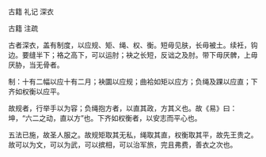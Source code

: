  
 古籍 礼记 深衣 
 
 
 
 
 
 古籍 注疏 
 
 

古者深衣，盖有制度，以应规、矩、绳、权、衡。短毋见肤，长毋被土。续衽，钩边。要缝半下；袼之高下，可以运肘；袂之长短，反诎之及肘。带下毋厌髀，上毋厌胁，当无骨者。

 
制：十有二幅以应十有二月；袂圜以应规；曲袷如矩以应方；负绳及踝以应直；下齐如权衡以应平。

 
故规者，行举手以为容；负绳抱方者，以直其政，方其义也。故《易》曰：坤，“六二之动，直以方”也。下齐如权衡者，以安志而平心也。

 
五法已施，故圣人服之。故规矩取其无私，绳取其直，权衡取其平，故先王贵之。故可以为文，可以为武，可以摈相，可以治军旅，完且弗费，善衣之次也。

 